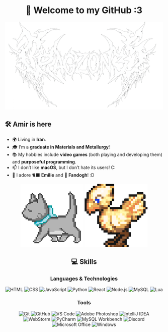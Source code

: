 <div align="center" >

  # 🌟 Welcome to my GitHub :3
  ![Banner](./IMG_5768.png)

</div>

## 🛠️ **Amir is here**

- 🌍 Living in **Iran**.  
- 🎓 I’m a **graduate in Materials and Metallurgy**!  
- 📚 My hobbies include **video games** (both playing and developing them) and **purposeful programming**.  
- 📫 I don’t like **macOS**, but I don’t hate its users! C:  
- 🐾 I adore 🐈‍⬛ **Emilie** and 🐤 **Fandogh**! :D  

<div align="center" >
  
  ![Gato](./gato.gif) 
  ![Chocobo](./chocobo.gif)

  
  ## 💻 **Skills**


  ### **Languages & Technologies**
  ![HTML](https://img.shields.io/badge/-HTML5-E34F26?logo=html5&logoColor=white&style=flat)
  ![CSS](https://img.shields.io/badge/-CSS3-1572B6?logo=css3&logoColor=white&style=flat)
  ![JavaScript](https://img.shields.io/badge/-JavaScript-F7DF1E?logo=javascript&logoColor=black&style=flat)
  ![Python](https://img.shields.io/badge/-Python-3776AB?logo=python&logoColor=white&style=flat)
  ![React](https://img.shields.io/badge/-React-61DAFB?logo=react&logoColor=black&style=flat)
  ![Node.js](https://img.shields.io/badge/-Node.js-339933?logo=node.js&logoColor=white&style=flat)
  ![MySQL](https://img.shields.io/badge/-MySQL-4479A1?logo=mysql&logoColor=white&style=flat)
  ![Lua](https://img.shields.io/badge/-Lua-2C2D72?logo=lua&logoColor=white&style=flat)

  ### **Tools**
  ![Git](https://img.shields.io/badge/-Git-F05032?logo=git&logoColor=white&style=flat)
  ![GitHub](https://img.shields.io/badge/-GitHub-181717?logo=github&logoColor=white&style=flat)
  ![VS Code](https://img.shields.io/badge/-VS%20Code-007ACC?logo=visual-studio-code&logoColor=white&style=flat)
  ![Adobe Photoshop](https://img.shields.io/badge/-Photoshop-31A8FF?logo=adobe-photoshop&logoColor=white&style=flat)
  ![IntelliJ IDEA](https://img.shields.io/badge/-IntelliJ%20IDEA-000000?logo=intellij-idea&logoColor=white&style=flat)
  ![WebStorm](https://img.shields.io/badge/-WebStorm-000000?logo=webstorm&logoColor=white&style=flat)
  ![PyCharm](https://img.shields.io/badge/-PyCharm-000000?logo=pycharm&logoColor=white&style=flat)
  ![MySQL Workbench](https://img.shields.io/badge/-MySQL%20Workbench-4479A1?logo=mysql&logoColor=white&style=flat)
  ![Discord](https://img.shields.io/badge/-Discord-5865F2?logo=discord&logoColor=white&style=flat)
  ![Microsoft Office](https://img.shields.io/badge/-Microsoft%20Office-D83B01?logo=microsoft-office&logoColor=white&style=flat)
  ![Windows](https://img.shields.io/badge/-Windows-0078D6?logo=windows&logoColor=white&style=flat)
<!--
  ## 📈 **My Stats**
  
  ![Tus estadísticas de GitHub](https://github-readme-stats.vercel.app/api?username=rekznoz&show_icons=true&theme=radical)
  
  ![Lenguajes más usados](https://github-readme-stats.vercel.app/api/top-langs/?username=rekznoz&layout=compact&theme=radical)
-->
</div>
